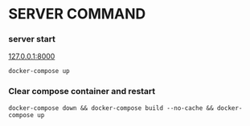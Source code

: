 # SERVER COMMAND

### server start

[127.0.0.1:8000](127.0.0.1:8000)

```shell
docker-compose up
```



### Clear compose container and restart
```shell
docker-compose down && docker-compose build --no-cache && docker-compose up
```